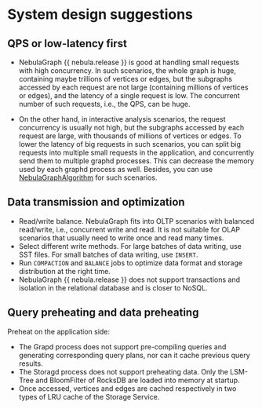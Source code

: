 # System design suggestions

## QPS or low-latency first

- NebulaGraph {{ nebula.release }} is good at handling small requests with high concurrency. In such scenarios, the whole graph is huge, containing maybe trillions of vertices or edges, but the subgraphs accessed by each request are not large (containing millions of vertices or edges), and the latency of a single request is low. The concurrent number of such requests, i.e., the QPS, can be huge.

- On the other hand, in interactive analysis scenarios, the request concurrency is usually not high, but the subgraphs accessed by each request are large, with thousands of millions of vertices or edges. To lower the latency of big requests in such scenarios, you can split big requests into multiple small requests in the application, and concurrently send them to multiple graphd processes. This can decrease the memory used by each graphd process as well. Besides, you can use [NebulaGraphAlgorithm](../graph-computing/nebula-algorithm.md) for such scenarios.

<!--
## Horizontal or vertical scaling

NebulaGraph {{ nebula.release }} supports horizontal scaling.

+ The horizontal scaling of the Storaged process:

    - Increasing the number of machines deployed with the Storaged process can increase the overall capability of the cluster linearly, including increasing the overall QPS and reducing latency.

    - However, the number of partitions is fixed when creating a graph space. The service capability of a single partition is determined by a single server. The operations depending on a single partition include fetching properties of a single vertex (`FETCH`), a breadth-first traversal from a single vertex (`GO`), etc.

+ The horizontal scaling of the Graphd process:

    - Each request from the client is handled by one and only one Graphd process, with no other Graphd processes participating in the processing of the request.

    - Therefore, increasing the number of machines deployed with the Graphd process can increase the overall QPS of the cluster, but cannot lower the latency of a single request.

+ Metad does not support horizontal scaling.

Vertical scaling usually has higher hardware costs, but relatively simple operations. NebulaGraph {{nebula.release}} can also be scaled vertically.
-->
## Data transmission and optimization

- Read/write balance. NebulaGraph fits into OLTP scenarios with balanced read/write, i.e., concurrent write and read. It is not suitable for OLAP scenarios that usually need to write once and read many times.
- Select different write methods. For large batches of data writing, use SST files. For small batches of data writing, use `INSERT`.
- Run `COMPACTION` and `BALANCE` jobs to optimize data format and storage distribution at the right time.
- NebulaGraph {{ nebula.release }} does not support transactions and isolation in the relational database and is closer to NoSQL.

## Query preheating and data preheating

Preheat on the application side:

- The Grapd process does not support pre-compiling queries and generating corresponding query plans, nor can it cache previous query results.
- The Storagd process does not support preheating data. Only the LSM-Tree and BloomFilter of RocksDB are loaded into memory at startup.
- Once accessed, vertices and edges are cached respectively in two types of LRU cache of the Storage Service.

